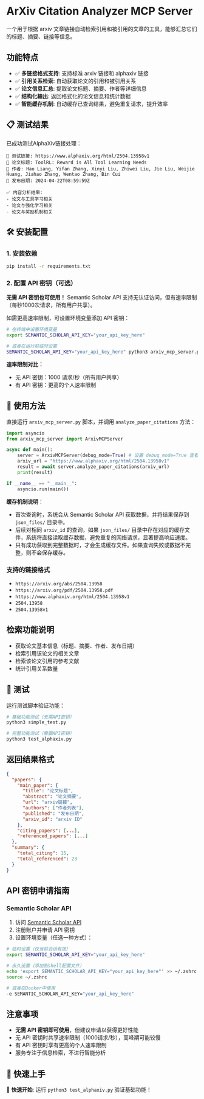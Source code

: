 # ArXiv Citation Analyzer MCP Server

一个用于根据 arxiv 文章链接自动检索引用和被引用的文章的工具，能够汇总它们的标题、摘要、链接等信息。

## 功能特点

- ✅ **多链接格式支持**: 支持标准 arxiv 链接和 alphaxiv 链接
- ✅ **引用关系检索**: 自动获取论文的引用和被引用关系
- ✅ **论文信息汇总**: 提取论文标题、摘要、作者等详细信息
- ✅ **结构化输出**: 返回格式化的论文信息和统计数据
- ✅ **智能缓存机制**: 自动缓存已查询结果，避免重复请求，提升效率

## 📋 测试结果

已成功测试AlphaXiv链接处理：

```
🔗 测试链接: https://www.alphaxiv.org/html/2504.13958v1
📄 论文标题: ToolRL: Reward is All Tool Learning Needs
👥 作者: Hao Liang, Yifan Zhang, Xinyi Liu, Zhiwei Liu, Jie Liu, Weijie Huang, Jiahao Zhang, Wentao Zhang, Bin Cui
📅 发布日期: 2024-04-22T08:59:59Z

✅ 内容分析结果:
- 论文与工具学习相关
- 论文与强化学习相关  
- 论文与奖励机制相关
```

## 🛠️ 安装配置

### 1. 安装依赖

```bash
pip install -r requirements.txt
```

### 2. 配置 API 密钥（可选）

**无需 API 密钥也可使用！** Semantic Scholar API 支持无认证访问，但有速率限制（每秒1000次请求，所有用户共享）。

如需更高速率限制，可设置环境变量添加 API 密钥：

```bash
# 在终端中设置环境变量
export SEMANTIC_SCHOLAR_API_KEY="your_api_key_here"

# 或者在运行前临时设置
SEMANTIC_SCHOLAR_API_KEY="your_api_key_here" python3 arxiv_mcp_server.py
```

**速率限制对比：**
- 无 API 密钥：1000 请求/秒（所有用户共享）
- 有 API 密钥：更高的个人速率限制

## 🎯 使用方法

直接运行 `arxiv_mcp_server.py` 脚本，并调用 `analyze_paper_citations` 方法：

```python
import asyncio
from arxiv_mcp_server import ArxivMCPServer

async def main():
    server = ArxivMCPServer(debug_mode=True) # 设置 debug_mode=True 查看详细日志
    arxiv_url = "https://www.alphaxiv.org/html/2504.13958v1"
    result = await server.analyze_paper_citations(arxiv_url)
    print(result)

if __name__ == "__main__":
    asyncio.run(main())
```

**缓存机制说明**：
- 首次查询时，系统会从 Semantic Scholar API 获取数据，并将结果保存到 `json_files/` 目录中。
- 后续对相同 `arxiv_id` 的查询，如果 `json_files/` 目录中存在对应的缓存文件，系统将直接读取缓存数据，避免重复的网络请求，显著提高响应速度。
- 只有成功获取到完整数据时，才会生成缓存文件。如果查询失败或数据不完整，则不会保存缓存。

### 支持的链接格式

- `https://arxiv.org/abs/2504.13958`
- `https://arxiv.org/pdf/2504.13958.pdf`
- `https://www.alphaxiv.org/html/2504.13958v1`
- `2504.13958`
- `2504.13958v1`

## 检索功能说明

- 获取论文基本信息（标题、摘要、作者、发布日期）
- 检索引用该论文的相关文章
- 检索该论文引用的参考文献
- 统计引用关系数量

## 🧪 测试

运行测试脚本验证功能：

```bash
# 基础功能测试（无需API密钥）
python3 simple_test.py

# 完整功能测试（需要API密钥）
python3 test_alphaxiv.py
```

## 返回结果格式

```json
{
  "papers": {
    "main_paper": {
      "title": "论文标题",
      "abstract": "论文摘要",
      "url": "arxiv链接",
      "authors": ["作者列表"],
      "published": "发布日期",
      "arxiv_id": "arxiv ID"
    },
    "citing_papers": [...],
    "referenced_papers": [...]
  },
  "summary": {
    "total_citing": 15,
    "total_referenced": 23
  }
}
```

## API 密钥申请指南

### Semantic Scholar API
1. 访问 [Semantic Scholar API](https://www.semanticscholar.org/product/api)
2. 注册账户并申请 API 密钥
3. 设置环境变量（任选一种方式）：

```bash
# 临时设置（仅当前会话有效）
export SEMANTIC_SCHOLAR_API_KEY="your_api_key_here"

# 永久设置（添加到shell配置文件）
echo 'export SEMANTIC_SCHOLAR_API_KEY="your_api_key_here"' >> ~/.zshrc
source ~/.zshrc

# 或者在Docker中使用
-e SEMANTIC_SCHOLAR_API_KEY="your_api_key_here"
```

## 注意事项

- **无需 API 密钥即可使用**，但建议申请以获得更好性能
- 无 API 密钥时共享速率限制（1000请求/秒），高峰期可能较慢
- 有 API 密钥时享有更高的个人速率限制
- 服务专注于信息检索，不进行智能分析


## 🚀 快速上手

🎯 **快速开始**: 运行 `python3 test_alphaxiv.py` 验证基础功能！